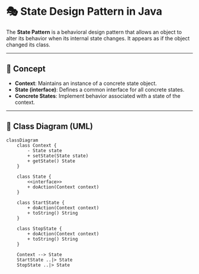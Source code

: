 # 🎭 State Design Pattern in Java

The **State Pattern** is a behavioral design pattern that allows an object to alter its behavior when its internal state changes. It appears as if the object changed its class.

---

## 📖 Concept
- **Context**: Maintains an instance of a concrete state object.
- **State (interface)**: Defines a common interface for all concrete states.
- **Concrete States**: Implement behavior associated with a state of the context.

---

## 📂 Class Diagram (UML)

```mermaid
classDiagram
    class Context {
        - State state
        + setState(State state)
        + getState() State
    }

    class State {
        <<interface>>
        + doAction(Context context)
    }

    class StartState {
        + doAction(Context context)
        + toString() String
    }

    class StopState {
        + doAction(Context context)
        + toString() String
    }

    Context --> State
    StartState ..|> State
    StopState ..|> State
